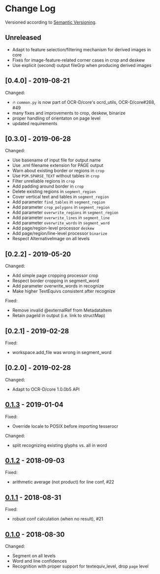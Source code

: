 Change Log
==========

Versioned according to [Semantic Versioning](http://semver.org/).

## Unreleased

  * Adapt to feature selection/filtering mechanism for derived images in core
  * Fixes for image-feature-related corner cases in crop and deskew
  * Use explicit (second) output fileGrp when producing derived images

## [0.4.0] - 2019-08-21

Changed:

  * :fire: `common.py` is now part of OCR-D/core's ocrd_utils, OCR-D/core#268, #49
  * many fixes and improvements to crop, deskew, binarize
  * proper handling of orientaton on page level
  * updated requirements


## [0.3.0] - 2019-06-28

Changed:
  * Use basename of input file for output name
  * Use .xml filename extension for PAGE output
  * Warn about existing border or regions in `crop`
  * Use `PSM.SPARSE_TEXT` without tables in `crop`
  * Filter unreliable regions in `crop`
  * Add padding around border in `crop`
  * Delete existing regions in `segment_region`
  * Cover vertical text and tables in `segment_region`
  * Add parameter `find_tables` in `segment_region`
  * Add parameter `crop_polygons` in `segment_region`
  * Add parameter `overwrite_regions` in `segment_region`
  * Add parameter `overwrite_lines` in `segment_line`
  * Add parameter `overwrite_words` in `segment_word`
  * Add page/region-level processor `deskew`
  * Add page/region/line-level processor `binarize`
  * Respect AlternativeImage on all levels

## [0.2.2] - 2019-05-20

Changed:

  * Add simple page cropping processor crop
  * Respect border cropping in segment_word
  * Add parameter overwrite_words in recognize
  * Make higher TextEquivs consistent after recognize
  
Fixed:

  * Remove invalid @externalRef from MetadataItem
  * Retain pageId in output (i.e. link to structMap)

## [0.2.1] - 2019-02-28

Fixed:

  * workspace.add_file was wrong in segment_word

## [0.2.0] - 2019-02-28

Changed:

  * Adapt to OCR-D/core 1.0.0b5 API

## [0.1.3] - 2019-01-04

Fixed:

  * Override locale to POSIX before importing tesserocr

Changed:

  * split recognizing existing glyphs vs. all in word

## [0.1.2] - 2018-09-03

Fixed:

  * arithmetic average (not product) for line conf, #22

## [0.1.1] - 2018-08-31

Fixed:

  * robust conf calculation (when no result), #21

## [0.1.0] - 2018-08-30

Changed:

  * Segment on all levels
  * Word and line confidences
  * Recognition with proper support for textequiv_level, drop `page` level

<!-- link-labels -->
[0.1.3]: v0.1.3...v0.1.2
[0.1.2]: v0.1.2...v0.1.1
[0.1.1]: v0.1.1...v0.1.0
[0.1.0]: ../../compare/HEAD...v0.1.0
